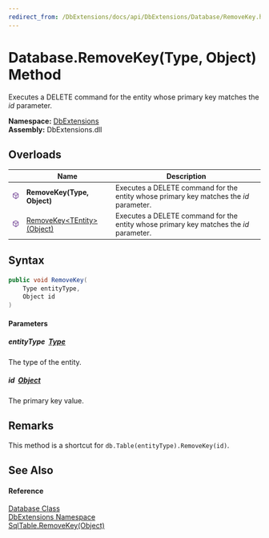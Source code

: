 ```yaml
---
redirect_from: /DbExtensions/docs/api/DbExtensions/Database/RemoveKey.html
---
```


Database.RemoveKey(Type, Object) Method
=======================================
Executes a DELETE command for the entity whose primary key matches the *id* parameter.
  
**Namespace:** [DbExtensions][1]  
**Assembly:** DbExtensions.dll

Overloads
---------

|                  | Name                               | Description                                                                            |
| ---------------- | ---------------------------------- | -------------------------------------------------------------------------------------- |
| ![Public method] | **RemoveKey(Type, Object)**        | Executes a DELETE command for the entity whose primary key matches the *id* parameter. |
| ![Public method] | [RemoveKey&lt;TEntity>(Object)][2] | Executes a DELETE command for the entity whose primary key matches the *id* parameter. |


Syntax
------

```csharp
public void RemoveKey(
	Type entityType,
	Object id
)
```

#### Parameters

##### *entityType*  [Type][3]
The type of the entity.

##### *id*  [Object][4]
The primary key value.


Remarks
-------
This method is a shortcut for `db.Table(entityType).RemoveKey(id)`.

See Also
--------

#### Reference
[Database Class][5]  
[DbExtensions Namespace][1]  
[SqlTable.RemoveKey(Object)][6]  

[1]: ../README.md
[2]: RemoveKey__1.md
[3]: https://learn.microsoft.com/dotnet/api/system.type
[4]: https://learn.microsoft.com/dotnet/api/system.object
[5]: README.md
[6]: ../SqlTable/RemoveKey.md
[Public method]: ../../icons/pubmethod.svg "Public method"
